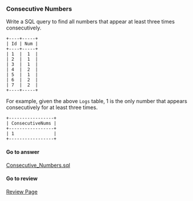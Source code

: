 ### Consecutive Numbers

Write a SQL query to find all numbers that appear at least three times consecutively.

```
+----+-----+
| Id | Num |
+----+-----+
| 1  |  1  |
| 2  |  1  |
| 3  |  1  |
| 4  |  2  |
| 5  |  1  |
| 6  |  2  |
| 7  |  2  |
+----+-----+
```

For example, given the above `Logs` table, 1 is the only number that appears consecutively for at least three times.

```
+-----------------+
| ConsecutiveNums |
+-----------------+
| 1               |
+-----------------+
```

####  Go to answer

[Consecutive_Numbers.sql](https://github.com/Kelv1nYu/LeetCode_Practices/blob/master/Code/Consecutive_Numbers.sql)

#### Go to review

[Review Page](https://github.com/Kelv1nYu/LeetCode_Practices/blob/master/ReviewPage.md)